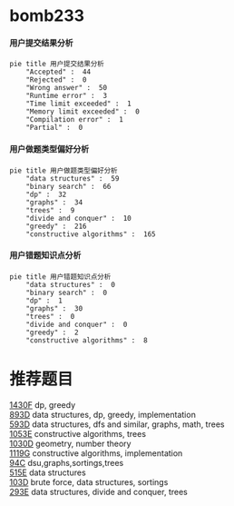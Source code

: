 # bomb233

<!-- tabs:start -->



#### **用户提交结果分析**

```mermaid
pie title 用户提交结果分析
    "Accepted" :  44
    "Rejected" :  0
    "Wrong answer" :  50
    "Runtime error" :  3
    "Time limit exceeded" :  1
    "Memory limit exceeded" :  0
    "Compilation error" :  1
    "Partial" :  0
```

#### **用户做题类型偏好分析**

```mermaid
pie title 用户做题类型偏好分析
    "data structures" :  59
    "binary search" :  66
    "dp" :  32
    "graphs" :  34
    "trees" :  9
    "divide and conquer" :  10
    "greedy" :  216
    "constructive algorithms" :  165
```
#### **用户错题知识点分析**

```mermaid
pie title 用户错题知识点分析
    "data structures" :  0
    "binary search" :  0
    "dp" :  1
    "graphs" :  30
    "trees" :  0
    "divide and conquer" :  0
    "greedy" :  2
    "constructive algorithms" :  8
```



<!-- tabs:end -->
# 推荐题目
[1430F](https://codeforces.com/contest/1430/problem/F)		dp,
                        greedy		  
[893D](https://codeforces.com/contest/893/problem/D)		data structures,
                        dp,
                        greedy,
                        implementation		  
[593D](https://codeforces.com/contest/593/problem/D)		data structures,
                        dfs and similar,
                        graphs,
                        math,
                        trees		  
[1053E](https://codeforces.com/contest/1053/problem/E)		constructive algorithms,
                        trees		  
[1030D](https://codeforces.com/contest/1030/problem/D)		geometry,
                        number theory		  
[1119G](https://codeforces.com/contest/1119/problem/G)		constructive algorithms,
                        implementation		  
[94C](https://codeforces.com/contest/94/problem/C)		dsu,graphs,sortings,trees		  
[515E](https://codeforces.com/contest/515/problem/E)		data structures		  
[103D](https://codeforces.com/contest/103/problem/D)		brute force,
                        data structures,
                        sortings		  
[293E](https://codeforces.com/contest/293/problem/E)		data structures,
                        divide and conquer,
                        trees		  
